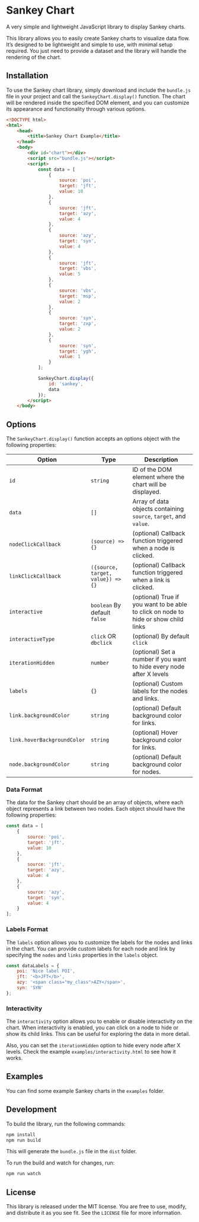# Sankey Chart

A very simple and lightweight JavaScript library to display Sankey charts.

This library allows you to easily create Sankey charts to visualize data flow. It’s designed to be lightweight and simple to use, with minimal setup required. You just need to provide a dataset and the library will handle the rendering of the chart.

## Installation

To use the Sankey chart library, simply download and include the `bundle.js` file in your project and call the `SankeyChart.display()` function. The chart will be rendered inside the specified DOM element, and you can customize its appearance and functionality through various options.

```html
<!DOCTYPE html>
<html>
	<head>
		<title>Sankey Chart Example</title>
	</head>
	<body>
		<div id="chart"></div>
		<script src="bundle.js"></script>
		<script>
			const data = [
				{
					source: 'poi',
					target: 'jft',
					value: 10
				},
				{
					source: 'jft',
					target: 'azy',
					value: 4
				},
				{
					source: 'azy',
					target: 'syn',
					value: 4
				},
				{
					source: 'jft',
					target: 'vbs',
					value: 5
				},
				{
					source: 'vbs',
					target: 'msp',
					value: 2
				},
				{
					source: 'syn',
					target: 'zxp',
					value: 2
				},
				{
					source: 'syn',
					target: 'ygh',
					value: 1
				}
			];

			SankeyChart.display({
				id: 'sankey',
				data
			});
		</script>
	</body>
```

## Options

The `SankeyChart.display()` function accepts an options object with the following properties:

| Option                      | Type                              | Description                                                                         |
|-----------------------------|-----------------------------------|-------------------------------------------------------------------------------------|
| `id`                        | `string`                          | ID of the DOM element where the chart will be displayed.                            |
| `data`                      | `[]`                              | Array of data objects containing `source`, `target`, and `value`.                   |
| `nodeClickCallback`         | `(source) => {}`                  | (optional) Callback function triggered when a node is clicked.                      |
| `linkClickCallback`         | `({source, target, value}) => {}` | (optional) Callback function triggered when a link is clicked.                      |
| `interactive`               | `boolean` By default `false`      | (optional) True if you want to be able to click on node to hide or show child links |
| `interactiveType`           | `click` OR `dbclick`              | (optional) By default `click`                                                       | (optional) True if you want to be able to click on node to hide or show child links |
| `iterationHidden`           | `number`                          | (optional) Set a number if you want to hide every node after X levels               |
| `labels`                    | `{}`                              | (optional) Custom labels for the nodes and links.                                   |
| `link.backgroundColor`      | `string`                          | (optional) Default background color for links.                                      |
| `link.hoverBackgroundColor` | `string`                          | (optional) Hover background color for links.                                        |
| `node.backgroundColor`      | `string`                          | (optional) Default background color for nodes.                                      |

### Data Format

The data for the Sankey chart should be an array of objects, where each object represents a link between two nodes. Each object should have the following properties:

```javascript
const data = [
    {
        source: 'poi',
        target: 'jft',
        value: 10
    },
    {
        source: 'jft',
        target: 'azy',
        value: 4
    },
    {
        source: 'azy',
        target: 'syn',
        value: 4
    }
];
```

### Labels Format

The `labels` option allows you to customize the labels for the nodes and links in the chart. You can provide custom labels for each node and link by specifying the `nodes` and `links` properties in the `labels` object.

```javascript
const dataLabels = {
    poi: 'Nice label POI',
    jft: '<b>JFT</b>',
    azy: '<span class="my_class">AZY</span>',
    syn: 'SYN'
};
```

### Interactivity

The `interactivity` option allows you to enable or disable interactivity on the chart. When interactivity is enabled, you can click on a node to hide or show its child links. This can be useful for exploring the data in more detail.

Also, you can set the `iterationHidden` option to hide every node after X levels. Check the example `examples/interactivity.html` to see how it works.

## Examples

You can find some example Sankey charts in the `examples` folder.

## Development

To build the library, run the following commands:

```bash
npm install
npm run build
```

This will generate the `bundle.js` file in the `dist` folder.

To run the build and watch for changes, run:

```bash
npm run watch
```

## License

This library is released under the MIT license. You are free to use, modify, and distribute it as you see fit. See the `LICENSE` file for more information.

